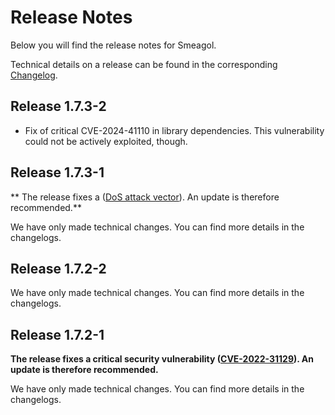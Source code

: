 # Release Notes

Below you will find the release notes for Smeagol. 

Technical details on a release can be found in the corresponding [Changelog](https://docs.cloudogu.com/en/docs/dogus/smeagol/CHANGELOG/).

## Release 1.7.3-2
* Fix of critical CVE-2024-41110 in library dependencies. This vulnerability could not be actively exploited, though.

## Release 1.7.3-1

** The release fixes a ([DoS attack vector](https://security.snyk.io/vuln/SNYK-JAVA-COMFASTERXMLJACKSONCORE-7569538)). An update is therefore recommended.**

We have only made technical changes. You can find more details in the changelogs.

## Release 1.7.2-2

We have only made technical changes. You can find more details in the changelogs.

## Release 1.7.2-1

**The release fixes a critical security vulnerability ([CVE-2022-31129](https://nvd.nist.gov/vuln/detail/CVE-2022-31129)). An update is therefore recommended.**

We have only made technical changes. You can find more details in the changelogs.
